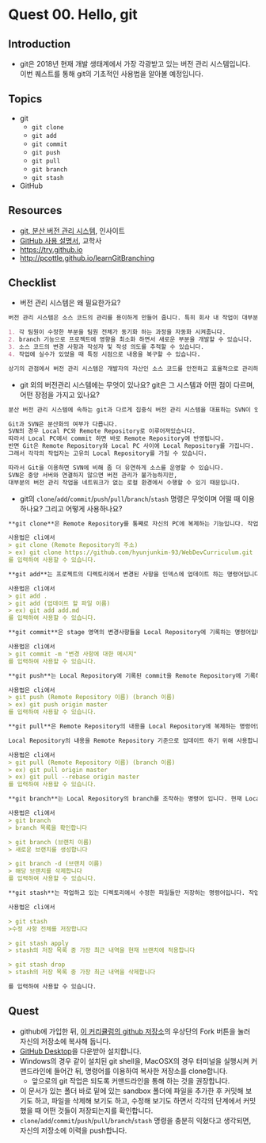 # Quest 00. Hello, git

## Introduction
* git은 2018년 현재 개발 생태계에서 가장 각광받고 있는 버전 관리 시스템입니다. 이번 퀘스트를 통해 git의 기초적인 사용법을 알아볼 예정입니다.

## Topics
* git
  * `git clone`
  * `git add`
  * `git commit`
  * `git push`
  * `git pull`
  * `git branch`
  * `git stash`
* GitHub

## Resources
* [git, 분산 버전 관리 시스템](http://www.yes24.com/24/goods/3676100?scode=032&OzSrank=1), 인사이트
* [GitHub 사용 설명서](http://www.yes24.com/24/Goods/17638082?Acode=101), 교학사
* https://try.github.io
* http://pcottle.github.io/learnGitBranching

## Checklist
* 버전 관리 시스템은 왜 필요한가요?
``` md
버전 관리 시스템은 소스 코드의 관리를 용이하게 만들어 줍니다. 특히 회사 내 작업이 대부분 팀 작업임을 감안했을 때, 안정성을 높여주는 역할을 합니다.

1. 각 팀원이 수정한 부분을 팀원 전체가 동기화 하는 과정을 자동화 시켜줍니다.
2. branch 기능으로 프로젝트에 영향을 최소화 하면서 새로운 부분을 개발할 수 있습니다.
3. 소스 코드의 변경 사항과 작성자 및 작성 의도를 추적할 수 있습니다.
4. 작업에 실수가 있었을 때 특정 시점으로 내용을 복구할 수 있습니다.

상기의 관점에서 버전 관리 시스템은 개발자의 자산인 소스 코드를 안전하고 효율적으로 관리하도록 도와줍니다.
```

* git 외의 버전관리 시스템에는 무엇이 있나요? git은 그 시스템과 어떤 점이 다르며, 어떤 장점을 가지고 있나요?
``` md
분산 버전 관리 시스템에 속하는 git과 다르게 집중식 버전 관리 시스템을 대표하는 SVN이 있습니다.

Git과 SVN은 분산화의 여부가 다릅니다.
SVN의 경우 Local PC와 Remote Repository로 이루어져있습니다.
따라서 Local PC에서 commit 하면 바로 Remote Repository에 반영됩니다.
반면 Git은 Remote Repository와 Local PC 사이에 Local Repository를 가집니다.
그래서 각각의 작업자는 고유의 Local Repository를 가질 수 있습니다.

따라서 Git을 이용하면 SVN에 비해 좀 더 유연하게 소스를 운영할 수 있습니다.
SVN은 중앙 서버와 연결하지 않으면 버전 관리가 불가능하지만,
대부분의 버전 관리 작업을 네트워크가 없는 로컬 환경에서 수행할 수 있기 때문입니다.
```

* git의 `clone`/`add`/`commit`/`push`/`pull`/`branch`/`stash` 명령은 무엇이며 어떨 때 이용하나요? 그리고 어떻게 사용하나요?
``` md
**git clone**은 Remote Repository를 통째로 자신의 PC에 복제하는 기능입니다. 작업을 위해 Remote Repository에 있는 소스코드를 자신의 PC에 복제해야 할 때 사용합니다. 복제한 Local Repository는 Remote Repository의 변경 이력도 포함하기 때문에 모든 이력을 참조할 수 있습니다.

사용법은 cli에서
> git clone (Remote Repository의 주소)
> ex) git clone https://github.com/hyunjunkim-93/WebDevCurriculum.git
를 입력하여 사용할 수 있습니다.
```

``` md
**git add**는 프로젝트의 디렉토리에서 변경된 사항을 인덱스에 업데이트 하는 명령어입니다. 이 다음 단계인 commit 작업을 수행하기 위한 준비 단계이며, 이 과정에서 어떤 업데이트 내용을 commit 할지 정할 수 있습니다. add 명령어로 추가된 파일은 stage 영역에 들어가게 되고, stage 영역의 파일은 다음 commit 과정에 포함됩니다.

사용법은 cli에서
> git add .
> git add (업데이트 할 파일 이름)
> ex) git add add.md
를 입력하여 사용할 수 있습니다.
```

``` md
**git commit**은 stage 영역의 변경사항들을 Local Repository에 기록하는 명령어입니다. 이 기록에는 어떤 변화인지를 나타내는 메시지를 함께 적을 수 있습니다. 수정 사항들을 Remote Repository에 업데이트 하기 전의 과정이며, 소스 코드에 어떤 변경 사항이 있는지 Local 환경에서 기록하기 위해 사용합니다.

사용법은 cli에서
> git commit -m "변경 사항에 대한 메시지"
를 입력하여 사용할 수 있습니다.
```

``` md
**git push**는 Local Repository에 기록된 commit을 Remote Repository에 기록하는 명령어 입니다. 최종적으로 Local 환경에서의 작업 내용을 다른 이용자와 공유하기 위해 Remote Repository에 업데이트 할 때 사용합니다.

사용법은 cli에서
> git push (Remote Repository 이름) (branch 이름)
> ex) git push origin master
를 입력하여 사용할 수 있습니다.
```

``` md
**git pull**은 Remote Repository의 내용을 Local Repository에 복제하는 명령어입니다. git clone 명령어처럼 Remote Repository를 복제한다는 점은 같지만, git clone의 경우 Local Repository에 해당 Remote Repository의 주소를 등록한다는 점이 다릅니다. git pull은 이미 등록된 주소를 바탕으로 내용을 복제합니다.

Local Repository의 내용을 Remote Repository 기준으로 업데이트 하기 위해 사용합니다. 보통은 Local에서의 변경 사항을 push 하기 전에 rebase 명령어와 함께 사용하여, 소스 코드의 충돌을 예방하고 커밋 그래프를 깔끔하게 유지합니다.

사용법은 cli에서
> git pull (Remote Repository 이름) (branch 이름)
> ex) git pull origin master
> ex) git pull --rebase origin master
를 입력하여 사용할 수 있습니다.
```

``` md
**git branch**는 Local Repository의 branch를 조작하는 명령어 입니다. 현재 Local Repository에 등록돼 있는 branch를 확인하거나, 새로 생성하거나 또는 삭제하기 위해 사용합니다.

사용법은 cli에서
> git branch
> branch 목록을 확인합니다

> git branch (브랜치 이름)
> 새로운 브랜치를 생성합니다

> git branch -d (브랜치 이름)
> 해당 브랜치를 삭제합니다
를 입력하여 사용할 수 있습니다.
```

``` md
**git stash**는 작업하고 있는 디렉토리에서 수정한 파일들만 저장하는 명령어입니다. 작업 진행 중 급한 다른 요청이 들어왔을 때, 현재 작업 중인 내용을 저장해놓고 다른 브랜치로 이동해서 작업하는 경우에 사용합니다. 다른 브랜치에서의 작업이 완료되면, 작업 중이던 브랜치로 들어와서 저장했던 내용을 다시 현재 브랜치에 적용하여 작업을 이어나갈 수 있습니다.

사용법은 cli에서

> git stash
>수정 사항 전체를 저장합니다

> git stash apply
> stash의 저장 목록 중 가장 최근 내역을 현재 브랜치에 적용합니다

> git stash drop
> stash의 저장 목록 중 가장 최근 내역을 삭제합니다

를 입력하여 사용할 수 있습니다.
```

## Quest
* github에 가입한 뒤, [이 커리큘럼의 github 저장소](https://github.com/KnowRe/WebDevCurriculum)의 우상단의 Fork 버튼을 눌러 자신의 저장소에 복사해 둡니다.
* [GitHub Desktop](https://desktop.github.com/)을 다운받아 설치합니다.
* Windows의 경우 같이 설치된 git shell을, MacOSX의 경우 터미널을 실행시켜 커맨드라인에 들어간 뒤, 명령어를 이용하여 복사한 저장소를 clone합니다.
  * 앞으로의 git 작업은 되도록 커맨드라인을 통해 하는 것을 권장합니다.
* 이 문서가 있는 폴더 바로 밑에 있는 sandbox 폴더에 파일을 추가한 후 커밋해 보기도 하고, 파일을 삭제해 보기도 하고, 수정해 보기도 하면서 각각의 단계에서 커밋했을 때 어떤 것들이 저장되는지를 확인합니다.
* `clone`/`add`/`commit`/`push`/`pull`/`branch`/`stash` 명령을 충분히 익혔다고 생각되면, 자신의 저장소에 이력을 push합니다.
